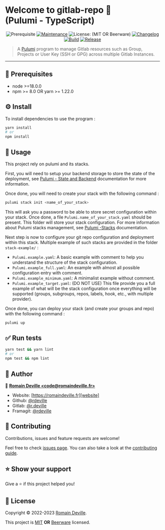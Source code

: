 # Welcome to gitlab-repo 👋<br/>(Pulumi - TypeScript)

<center>

![Prerequisite][prerequisite_badge]
[![Maintenance][maintenance_badge]][maintenance_badge_url]
![License: (MIT OR Beerware)][license_badge]
[![Changelog][changelog_badge]][changelog_badge_url]
[![Build][build_badge]][build_badge_url]
[![Release][release_badge]][release_badge_url]

</center>

[build_badge]: https://github.com/rdeville-public/pulumi.gitlab-repo-ts/actions/workflows/build.yaml/badge.svg
[build_badge_url]: https://github.com/rdeville-public/pulumi.gitlab-repo-ts/actions/workflows/build.yaml
[release_badge]: https://github.com/rdeville-public/pulumi.gitlab-repo-ts/actions/workflows/release.yaml/badge.svg
[release_badge_url]: https://github.com/rdeville-public/pulumi.gitlab-repo-ts/actions/workflows/release.yaml
[prerequisite_badge]: https://img.shields.io/badge/node-%3E%3D18.0.0-blue.svg
[maintenance_badge]: https://img.shields.io/badge/Maintained%3F-yes-green.svg
[maintenance_badge_url]: https://github.com/rdeville-public/git-repo/graphs/commit-activity
[license_badge]: https://img.shields.io/badge/license-MIT%20OR%20Beerware-blue
[changelog_badge]: https://img.shields.io/badge/changelog-semantic%20release%20gitmoji-yellow
[changelog_badge_url]: https://github.com/momocow/semantic-release-gitmoji

> A [Pulumi][pulumi] program to manage Gitlab resources such as Group, Projects
> or User Key (SSH or GPG) across multiple Gitlab Instances.

[pulumi]: https://www.pulumi.com/

---

## 📌 Prerequisites

  * node >=18.0.0
  * npm >= 8.0 OR yarn >= 1.22.0

## ⚙️ Install

To install dependencies to use the program :

```bash
yarn install
# or
npm install
```

## 🚀 Usage

This project rely on pulumi and its stacks.

First, you will need to setup your backend storage to store the state of the
deployment, see [Pulumi - State and Backend][pulumi_state] documentation for
more information.

Once done, you will need to create your stack with the following command :

```bash
pulumi stack init <name_of_your_stack>
```

This will ask you a password to be able to store secret configuration within
your stack. Once done, a file `Pulumi.name_of_your_stack.yaml` should be
present. This folder will store your stack configuration. For more information
about Pulumi stacks management, see [Pulumi -Stacks][pulumi_stack]
documentation.

Next step is now to configure your git repo configuration and deployment within
this stack. Multiple example of such stacks are provided in the folder
`stack-example/` :

  * `Pulumi.example.yaml`: A basic example with comment to help you understand
    the structure of the stack configuration.
  * `Pulumi.example_full.yaml`: An example with almost all possible
    configuration entry with comment.
  * `Pulumi.example_minimum.yaml`: A minimalist example without comment.
  * `Pulumi.example_target.yaml`: (DO NOT USE) This file provide you a full
    example of what will be the stack configuration once everything will be
    supported (groups, subgroups, repos, labels, hook, etc., with multiple
    provider).

Once done, you can deploy your stack (and create your groups and repo) with the
following command :

```bash
pulumi up
```

[pulumi_state]: https://www.pulumi.com/docs/intro/concepts/state/
[pulumi_stack]: https://www.pulumi.com/docs/intro/concepts/stack/

## ✅ Run tests

```bash
yarn test && yarn lint
# or
npm test && npm lint
```

## 👤 Author

📧 [**Romain Deville \<code@romaindeville.fr\>**][mail]

  * Website: [https://romaindeville.fr][website]
  * Github: [@rdeville][github_profile]
  * Gitlab: [@r.deville][gitlab_profile]
  * Framagit: [@rdeville][framagit_profile]

[mail]: mailto:code@romaindeville.fr
[website]: https://romaindeville.fr
[github_profile]: https://github.com/rdeville
[gitlab_profile]: https://gitlab.com/r.deville
[framagit_profile]: https://framagit.org/rdeville

## 🤝 Contributing

Contributions, issues and feature requests are welcome!

Feel free to check [issues page][issues_pages]. You can also take a
look at the [contributing guide][contributing_guide].

[issues_pages]: https://github.com/rdeville-public/git-repo/-/issues
[contributing_guide]: https://github.com/rdeville-public/git-repo/blob/master/CONTRIBUTING.md

## ⭐️ Show your support

Give a ⭐️ if this project helped you!

## 📝 License

Copyright © 2022-2023 [Romain Deville](https://github.com/rdeville).

This project is [MIT][mit_license] **OR** [Beerware][beerware_license] licensed.

[mit_license]: https://github.com/rdeville-public/git-repo/blob/master/LICENSE.MIT
[beerware_license]: https://github.com/rdeville-public/git-repo/blob/master/LICENSE.BEERWARE
